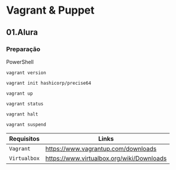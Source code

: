 # Vagrant & Puppet

## 01.Alura
### Preparação

PowerShell
```
vagrant version
```
```
vagrant init hashicorp/precise64
```
```
vagrant up
```
```
vagrant status
```
```
vagrant halt
```
```
vagrant suspend
```


|Requisitos      |Links|
|-------------|-----------|
|`Vagrant`| https://www.vagrantup.com/downloads
|`Virtualbox`| https://www.virtualbox.org/wiki/Downloads
